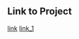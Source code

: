 ## Link to Project

[link](https://docs.google.com/document/d/1nP4uFwjwQtRFP9LI0MnqvrO43fklc1jOkZ9V9uWKwnk/edit?usp=sharing)
[link_1](https://docs.google.com/document/d/1U2umwAEajSpWNjyYBzJmo53tr29Z_NowNDIIQhDvJu4/edit?usp=sharing)
